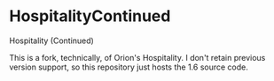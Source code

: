 # HospitalityContinued
Hospitality (Continued)

This is a fork, technically, of Orion's Hospitality. I don't retain previous version support, so this repository just hosts the 1.6 source code.
